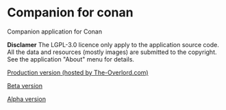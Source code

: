 # Companion for conan
Companion application for Conan

**Disclamer**
The LGPL-3.0 licence only apply to the application source code.
All the data and resources (mostly images) are submitted to the copyright. See the application "About" menu for details.

[Production version (hosted by The-Overlord.com)](https://the-overlord.com/Companion/Conan/)

[Beta version](https://c2c.yo.fr/)

[Alpha version](https://rafdulaf.github.io/companion4conan/)
